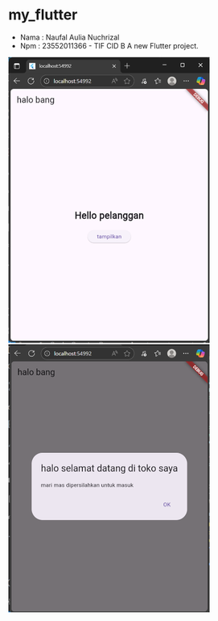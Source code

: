 # my_flutter
- Nama : Naufal Aulia Nuchrizal
- Npm : 23552011366 - TIF CID B
A new Flutter project.


<img src="https://github.com/naufal-aulia-nuchrizal/widget_dasar_benar/blob/main/Screenshot%202025-10-31%20194124.png" width="400">
<img src="https://github.com/naufal-aulia-nuchrizal/widget_dasar_benar/blob/main/Screenshot%202025-10-31%20194142.png" width="400">
